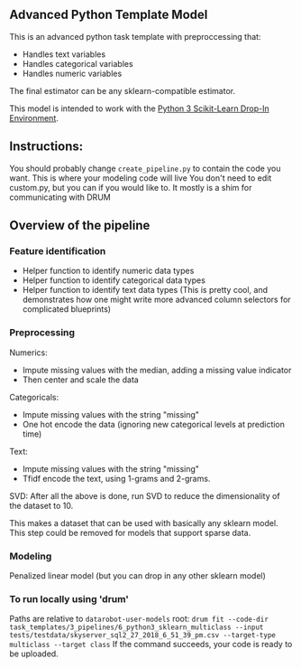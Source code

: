 ## Advanced Python Template Model

This is an advanced python task template with preproccessing that:
- Handles text variables
- Handles categorical variables
- Handles numeric variables

The final estimator can be any sklearn-compatible estimator.

This model is intended to work with the [Python 3 Scikit-Learn Drop-In Environment](../../../public_dropin_environments/python3_sklearn/).

## Instructions:
You should probably change `create_pipeline.py` to contain the code you want. This is where your modeling code will live
You don't need to edit custom.py, but you can if you would like to. It mostly is a shim for communicating with DRUM

## Overview of the pipeline

### Feature identification
- Helper function to identify numeric data types
- Helper function to identify categorical data types
- Helper function to identify text data types (This is pretty cool, and demonstrates how one might write more advanced column selectors for complicated blueprints)

### Preprocessing
Numerics:
- Impute missing values with the median, adding a missing value indicator
- Then center and scale the data

Categoricals:
- Impute missing values with the string "missing"
- One hot encode the data (ignoring new categorical levels at prediction time)

Text:
- Impute missing values with the string "missing"
- Tfidf encode the text, using 1-grams and 2-grams.

SVD:
After all the above is done, run SVD to reduce the dimensionality of the dataset to 10.

This makes a dataset that can be used with basically any sklearn model.  This step could be removed for models that support sparse data.

### Modeling
Penalized linear model (but you can drop in any other sklearn model)


### To run locally using 'drum'
Paths are relative to `datarobot-user-models` root:
`drum fit --code-dir task_templates/3_pipelines/6_python3_sklearn_multiclass --input tests/testdata/skyserver_sql2_27_2018_6_51_39_pm.csv --target-type multiclass --target class`
If the command succeeds, your code is ready to be uploaded.
